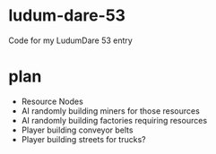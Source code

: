 # ludum-dare-53
Code for my LudumDare 53 entry

# plan
- Resource Nodes
- AI randomly building miners for those resources
- AI randomly building factories requiring resources
- Player building conveyor belts
- Player building streets for trucks?